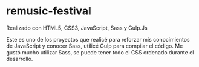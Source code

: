 # remusic-festival
Realizado con HTML5, CSS3, JavaScript, Sass y Gulp.Js

Este es uno de los proyectos que realicé para reforzar mis conocimientos de JavaScript y conocer Sass, utilicé Gulp para compilar el código. Me gustó mucho utilizar Sass, se puede tener todo el CSS ordenado durante el desarrollo.